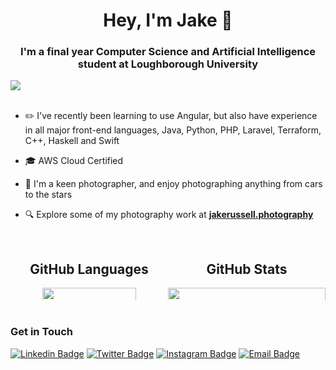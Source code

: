 <h1 align="center">Hey, I'm Jake 👋</h1>
<h3 align="center">I'm a final year Computer Science and Artificial Intelligence student at Loughborough University</h3>

<img style="display: block; margin-left: auto; margin-right: auto;" src="https://komarev.com/ghpvc/?username=Jake-Russell">

<br>

- ✏️ I've recently been learning to use Angular, but also have experience in all major front-end languages, Java, Python, PHP, Laravel, Terraform, C++, Haskell and Swift

- 🎓 AWS Cloud Certified

- 📸 I'm a keen photographer, and enjoy photographing anything from cars to the stars

- 🔍 Explore some of my photography work at **[jakerussell.photography](https://jakerussell.photography/)**

<br>

<div class="row" style="display: flex;" align="center">
  <div class="column" style="flex:50%">
    <h2>GitHub Languages</h2>
    <img style="height: auto; width: 77%;" class="img" src="https://github-readme-stats.vercel.app/api/top-langs/?username=Jake-Russell&theme=radical&langs_count=8&layout=compact&hide_border=true" />
  </div>
    <div class="column" style="flex:50%">
    <h2>GitHub Stats</h2>
    <img style="height: auto; width: 100%;" class="img" src="https://github-readme-stats.vercel.app/api?username=Jake-Russell&theme=radical&show_icons=true&include_all_commits=true&hide_border=true" />
  </div>
</div>

<br>

### Get in Touch
[![Linkedin Badge](https://img.shields.io/badge/LinkedIn-0077B5?style=for-the-badge&logo=linkedin&logoColor=white)](https://www.linkedin.com/in/jcrussell1/)
[![Twitter Badge](https://img.shields.io/badge/Twitter-1DA1F2?style=for-the-badge&logo=twitter&logoColor=white)](https://twitter.com/jakesnaps)
[![Instagram Badge](https://img.shields.io/badge/Instagram-E4405F?style=for-the-badge&logo=instagram&logoColor=white)](https://www.instagram.com/jakerussell.photography/)
[![Email Badge](https://img.shields.io/badge/Gmail-D14836?style=for-the-badge&logo=gmail&logoColor=white)](mailto:jake@jakerussell.photography)

<!--
**Jake-Russell/Jake-Russell** is a ✨ _special_ ✨ repository because its `README.md` (this file) appears on your GitHub profile.

Here are some ideas to get you started:

- 🔭 I’m currently working on ...
- 🌱 I’m currently learning ...
- 👯 I’m looking to collaborate on ...
- 🤔 I’m looking for help with ...
- 💬 Ask me about ...
- 📫 How to reach me: ...
- 😄 Pronouns: ...
- ⚡ Fun fact: ...
-->
